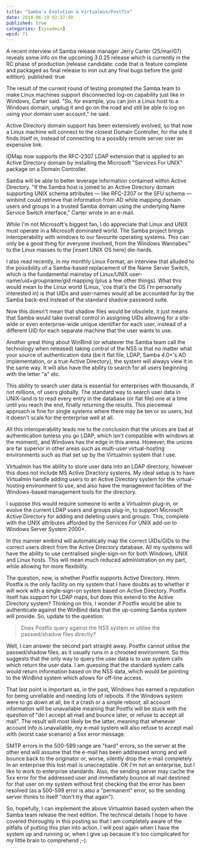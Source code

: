 ```yaml
---
title: "Samba's Evolution & Virtualmin/Postfix"
date: 2014-06-19 02:37:50
published: true
categories: [sysadmin]
wpid: 71
---
```


A recent interview of Samba release manager Jerry Carter (25/mar/07) reveals some info on the upcoming 3.0.25 release which is currently in the RC phase of production (release candidate: code that is feature complete and packaged as final release to iron out any final bugs before the gold edition).
published: true

The result of the current round of testing prompted the Samba team to make Linux machines support disconnected log-on capability just like in Windows, Carter said. "So, for example, you can join a Linux host to a Windows domain, unplug it and go on the road and still be able to log on using your domain user account," he said.

Active Directory domain support has been extensively evolved, so that now a Linux machine will connect to the closest Domain Controller, for the site it finds itself in, instead of connecting to a possibly remote server over an expensive link.

IDMap now supports the RFC-2307 LDAP extension that is applied to an Active Directory domain by installing the Microsoft "Services For UNIX" package on a Domain Controller.

Samba will be able to better leverage information contained within Active Directory. "If the Samba host is joined to an Active Directory domain supporting UNIX schema attributes — like RFC-2307 or the SFU schema — winbind could retrieve that information from AD while mapping domain users and groups in a trusted Samba domain using the underlying Name Service Switch interface," Carter wrote in an e-mail.

While I'm not Microsoft's biggest fan, I do appreciate that Linux and UNIX must operate in a Microsoft dominated world. The Samba project brings interoperability with windows to our favourite operating systems. This can only be a good thing for everyone involved, from the Windows Wannabes™ to the Linux masses to the \[insert UNIX OS here\] die-hards.

I also read recently, in my monthly Linux Format, an interview that alluded to the possibility of a Samba-based replacement of the Name Server Switch, which is the fundamental mainstay of Linux/UNIX user-name/uid+groupname/gid mapping (plus a few other things). What this would mean to the Linux world (Linux, 'cos that's the OS I'm personally interested in) is that UIDs and user-names would all be accounted for by the Samba back-end instead of the standard shadow password suite.

Now this doesn't mean that shadow files would be obsolete, it just means that Samba would take overall control in assigning UIDs allowing for a site-wide or even enterprise-wide unique identifier for each user, instead of a different UID for each separate machine that the user wants to use.

Another great thing about WinBind (or whatever the Samba team call the technology when released) taking control of the NSS is that no matter what your source of authentication data (be it flat file, LDAP, Samba 4.0+'s AD implementation, or a true Active Directory), the system will always view it in the same way. It will also have the ability to search for all users beginning with the letter "a" etc.

This ability to search user data is essential for enterprises with thousands, if not millions, of users globally. The standard way to search user data in UNIX-land is to read every entry in the database (or flat file) one at a time until you reach the end, finally returning the results. This piecemeal approach is fine for single systems where there may be ten or so users, but it doesn't scale for the enterprise well at all.

All this interoperability leads me to the conclusion that the unices are bad at authentication (unless you go LDAP, which isn't compatible with windows at the moment), and Windows has the edge in this arena. However, the unices are far superior in other areas such as multi-user virtual-hosting environments such as that set up by the Virtualmin system that I use.

Virtualmin has the ability to store user data into an LDAP directory, however this does not include MS Active Directory systems. My ideal setup is to have Virtualmin handle adding users to an Active Directory system for the virtual-hosting environment to use, and also have the management facilities of the Windows-based management tools for the directory.

I suppose this would require someone to write a Virtualmin plug-in, or evolve the current LDAP users and groups plug-in, to support Microsoft Active Directory for adding and deleting users and groups. This, complete with the UNIX attributes afforded by the Services For UNIX add-on to Windows Server System 2000+.

In this manner winbind will automatically map the correct UIDs/GIDs to the correct users direct from the Active Directory database. All my systems will have the ability to use centralised single-sign-on for both Windows, UNIX and Linux hosts. This will mean much reduced administration on my part, while allowing for more flexibility.

The question, now, is whether Postfix supports Active Directory. Hmm. Postfix is the only facility on my system that I have doubts as to whether it will work with a single-sign-on system based on Active Directory. Postfix itself has support for LDAP maps, but does this extend to the Active Directory system? Thinking on this, I wonder if Postfix would be able to authenticate against the WinBind data that the up-coming Samba system will provide. So, update to the question:

> Does Postfix query against the NSS system or utilise the passwd/shadow files directly?

Well, I can answer the second part straight away. Postfix cannot utilise the passwd/shadow files, as it usually runs in a chrooted environment. So this suggests that the only way to query the user data is to use system calls which return the user data. I am guessing that the standard system calls would return information based on the NSS data, which would be pointing to the WinBind system which allows for off-line access.

That last point is important as, in the past, Windows has earned a reputation for being unreliable and needing lots of reboots. If the Windows system were to go down at all, be it a crash or a simple reboot, all account information will be unavailable meaning that Postfix will be stuck with the question of "do I accept all mail and bounce later, or refuse to accept all mail". The result will most likely be the latter, meaning that whenever account info is unavailable, my e-mail system will also refuse to accept mail with (worst case scenario) a 5xx error message.

SMTP errors in the 500-599 range are "hard" errors, so the server at the other end will assume that the e-mail has been addressed wrong and will bounce back to the originator or, worse, silently drop the e-mail completely. In an enterprise this lost mail is unacceptable. OK I'm not an enterprise, but I like to work to enterprise standards. Also, the sending server may cache the 5xx error for the addressed user and immediately bounce all mail destined for that user on my system without first checking that the error has been resolved (as a 500-599 error is also a "permanent" error, so the sending server thinks to itself "don't try that again").

So, hopefully, I can implement the above Virtualmin based system when the Samba team release the next edition. The technical details I hope to have covered thoroughly in this posting so that I am completely aware of the pitfalls of putting this plan into action. I will post again when I have the system up and running or, when I give up because it's too complicated for my little brain to comprehend ;-).